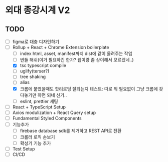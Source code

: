 # 외대 종강시계 V2

## TODO

- [ ] figma로 대충 디자인하기
- [ ] Rollup + React + Chrome Extension boilerplate
  - [ ] index html, asset, manifest까지 dist에 같이 올려주는 작업
  - [ ] 번들 해쉬(이거 필요하긴 한가? 웹이랑 좀 상이해서 모르겠네..)
  - [x] tsc typescript compile
  - [ ] uglify(terser?)
  - [ ] tree shaking
  - [ ] alias
  - [x] 크롬에 붙였을때도 핫리로딩 잘되는지 테스트: 따로 뭐 필요없이 그냥 크롬에 갖다놓기만 하면 되네 신기..
  - [ ] eslint, prettier 세팅
- [ ] React + TypeScript Setup
- [ ] Axios modulization + React Query setup
- [ ] Fundamental Styled Components
- [ ] 기능추가
  - [ ] firebase database sdk를 제거하고 REST API로 전환
  - [ ] 크롤러 로직 손보기
  - [ ] 확성기 기능 추가
- [ ] Test Setup
- [ ] CI/CD